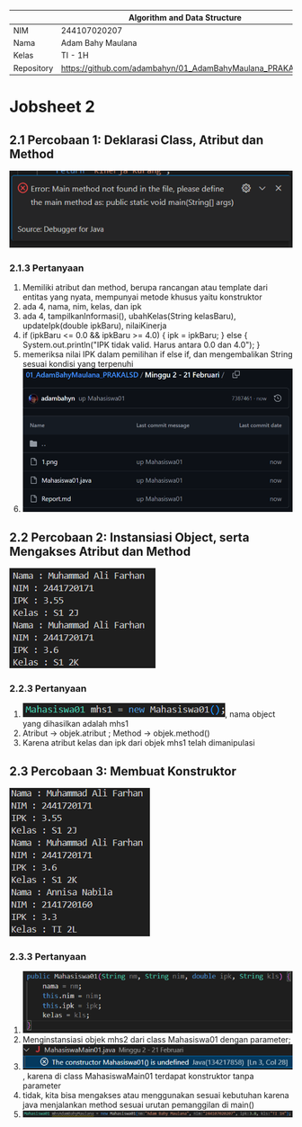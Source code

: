 |  | Algorithm and Data Structure |
|--|--|
| NIM |  244107020207 |
| Nama |  Adam Bahy Maulana |
| Kelas | TI - 1H |
| Repository | https://github.com/adambahyn/01_AdamBahyMaulana_PRAKALSD|

# Jobsheet 2

## 2.1 Percobaan 1: Deklarasi Class, Atribut dan Method

![Screenshot](1.png)

### 2.1.3 Pertanyaan
1. Memiliki atribut dan method, berupa rancangan atau template dari entitas yang nyata, mempunyai metode khusus yaitu konstruktor
2. ada 4, nama, nim, kelas, dan ipk
3. ada 4, tampilkanInformasi(), ubahKelas(String kelasBaru), updateIpk(double ipkBaru), nilaiKinerja
4.   if (ipkBaru <= 0.0 && ipkBaru >= 4.0) {
            ipk = ipkBaru;
        } else {
            System.out.println("IPK tidak valid. Harus antara 0.0 dan 4.0");
        }
5. memeriksa nilai IPK dalam pemilihan if else if, dan mengembalikan String sesuai kondisi yang terpenuhi
6. ![Screenshot](2.png)



## 2.2 Percobaan 2: Instansiasi Object, serta Mengakses Atribut dan Method

![Screenshot](3.png)

### 2.2.3 Pertanyaan

1. ![Screenshot](4.png), nama object yang dihasilkan adalah mhs1
2. Atribut -> objek.atribut	; Method -> objek.method()	
3. Karena atribut kelas dan ipk dari objek mhs1 telah dimanipulasi


## 2.3 Percobaan 3: Membuat Konstruktor

![Screenshot](5.png)

### 2.3.3 Pertanyaan

1. ![Screenshot](6.png)
2. Menginstansiasi objek mhs2 dari class Mahasiswa01 dengan parameter;
3. ![Screenshot](7.png), karena di class MahasiswaMain01 terdapat konstruktor tanpa parameter
4. tidak, kita bisa mengakses atau menggunakan sesuai kebutuhan karena java menjalankan method sesuai urutan pemanggilan di main()
5. ![Screenshot](8.png)